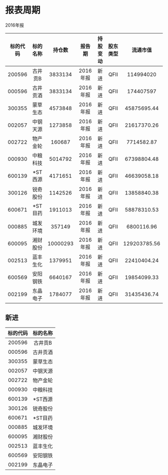 # 报表周期 

2016年报

| 标的代码 | 标的名称 | 持仓数 | 报告期 | 持股变动 | 股东类型 | 流通市值 |
|:--:|:--:|:--:|:--:|:--:|:--:|:--:|
|200596|古井贡B|3833134|2016年报|新进|QFII|114994020|
|000596|古井贡酒|3833134|2016年报|新进|QFII|174407597|
|300355|蒙草生态|4573848|2016年报|新进|QFII|45875695.44|
|002057|中钢天源|1273858|2016年报|新进|QFII|21617370.26|
|002722|物产金轮|160687|2016年报|新进|QFII|7714582.87|
|000930|中粮科技|5014792|2016年报|新进|QFII|67398804.48|
|600139|*ST西源|4171651|2016年报|新进|QFII|46639058.18|
|300126|锐奇股份|1142526|2016年报|新进|QFII|13858840.38|
|600671|*ST目药|1911013|2016年报|新进|QFII|58878310.53|
|000885|城发环境|357149|2016年报|新进|QFII|6800116.96|
|600095|湘财股份|10000293|2016年报|新进|QFII|129203785.56|
|002513|蓝丰生化|1379951|2016年报|新进|QFII|22410404.24|
|600569|安阳钢铁|6640167|2016年报|新进|QFII|19854099.33|
|002199|东晶电子|1784077|2016年报|新进|QFII|31435436.74|


## 新进 

| 标的代码 | 标的名称 |
|:--:|:--:|
|200596|古井贡B|
|000596|古井贡酒|
|300355|蒙草生态|
|002057|中钢天源|
|002722|物产金轮|
|000930|中粮科技|
|600139|*ST西源|
|300126|锐奇股份|
|600671|*ST目药|
|000885|城发环境|
|600095|湘财股份|
|002513|蓝丰生化|
|600569|安阳钢铁|
|002199|东晶电子|

